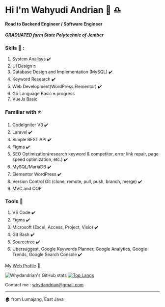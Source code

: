 # Hi I'm Wahyudi Andrian 👋 :libra:
#### Road to Backend Engineer / Software Engineer
##### GRADUATED form State Polytechnic of Jember



### Skils 🧗 :
1. System Analisys :heavy_check_mark:
2. UI Design :on:
3. Database Design and Implementation (MySQL) :heavy_check_mark:
4. Keyword Research :heavy_check_mark:
5. Web Development(WordPress Elementor) :heavy_check_mark:
7. Go Language Basic :on: progress
8. VueJs Basic

### Familiar with :star:
1. CodeIgniter V3 :heavy_check_mark:
2. Laravel :heavy_check_mark:
3. Simple REST API :heavy_check_mark:
4. Figma :heavy_check_mark:
5. SEO Optimization(research keyword & competitor, error link repair, page speed optimization, etc.) :heavy_check_mark:
6. MySQL/MariaDB :heavy_check_mark:
7. Elementor WordPress :heavy_check_mark:
8. Version Control Git (clone, remote, pull, push, branch, merge) :heavy_check_mark:
9. MVC and OOP

### Tools :wrench:
1. VS Code :heavy_check_mark:
2. Figma :heavy_check_mark:
3. Microsoft (Excel, Access, Project, Visio) :heavy_check_mark:
4. Git Bash :heavy_check_mark:
5. Sourcetree :heavy_check_mark:
6. Ubersuggest, Google Keywords Planner, Google Analytics, Google Trends, Google Search Console :heavy_check_mark:


My [Web Profile](http://whydandrian.my.id/) :bookmark_tabs: .


![Whydandrian's GitHub stats](https://github-readme-stats.vercel.app/api?username=Whydandrian&show_icons=true) [![Top Langs](https://github-readme-stats.vercel.app/api/top-langs/?username=Whydandrian&layout=compact)](https://github.com/Whydandrian/github-readme-stats)


Contact me : <whydandrian@gmail.com>

---

:house:
from Lumajang, East Java
<!--
**Whydandrian/Whydandrian** is a ✨ _special_ ✨ repository because its `README.md` (this file) appears on your GitHub profile.

- 🔭 Graduated from State Polytechnic of Jember 2020
- ⚡ I'm individualism and introvert

My Web Profile
[My Web](http://whydandrian.web.id/)
-->
